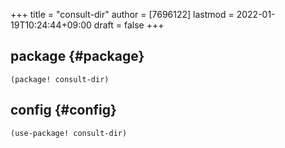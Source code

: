 +++
title = "consult-dir"
author = [7696122]
lastmod = 2022-01-19T10:24:44+09:00
draft = false
+++

## package {#package}

```emacs-lisp
(package! consult-dir)
```


## config {#config}

```elisp
(use-package! consult-dir)
```
